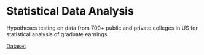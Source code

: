 # Statistical Data Analysis
Hypotheses testing on data from 700+ public and private colleges 
in US for statistical analysis of graduate earnings.

[Dataset](https://dasl.datadescription.com/datafile/graduate-earnings/?_sf_s=graduate&_sfm_cases=4+59943)
